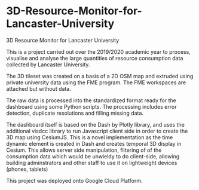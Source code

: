 # 3D-Resource-Monitor-for-Lancaster-University
3D Resource Monitor for Lancaster University

This is a project carried out over the 2019/2020 academic year to process, visualise and analyse the large quantities of resource consumption data collected by Lancaster University.

The 3D tileset was created on a basis of a 2D OSM map and extruded using private university data using the FME program. The FME workspaces are attached but without data.

The raw data is processed into the standardized format ready for the dashboard using some Python scripts. The processing includes error detection, duplicate resolutions and filling missing data.

The dashboard itself is based on the Dash by Plotly library, and uses the additional visdcc library to run Javascript client side in order to create the 3D map using CesiumJS. 
This is a novel implementation as the time dynamic element is created in Dash and creates temporal 3D display in Cesium. This allows server side manipulation, filtering of of the consumption data which would be unwieldy to do client-side, allowing building adminstrators and other staff to use it on lightweight devices (phones, tablets)

This project was deployed onto Google Cloud Platform.
